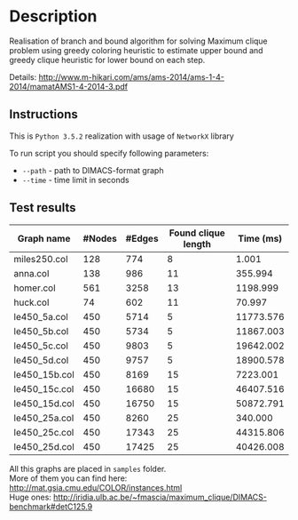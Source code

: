 # Description

Realisation of branch and bound algorithm for solving Maximum clique problem using greedy coloring heuristic to estimate upper bound and greedy clique heuristic for lower bound on each step.<br>

Details: http://www.m-hikari.com/ams/ams-2014/ams-1-4-2014/mamatAMS1-4-2014-3.pdf

## Instructions
This is `Python 3.5.2` realization with usage of `NetworkX` library 

To run script you should specify following parameters:
- `--path` - path to DIMACS-format graph
- `--time` - time limit in seconds


## Test results

Graph name|#Nodes|#Edges|Found clique length|Time (ms)
---|---|---|---|---
miles250.col|128|774|8|1.001
anna.col|138|986|11|355.994
homer.col|561|3258|13|1198.999
huck.col|74|602|11|70.997
le450_5a.col|450|5714|5|11773.576
le450_5b.col|450|5734|5|11867.003
le450_5c.col|450|9803|5|19642.002
le450_5d.col|450|9757|5|18900.578
le450_15b.col|450|8169|15|7223.001
le450_15c.col|450|16680|15|46407.516
le450_15d.col|450|16750|15|50872.791
le450_25a.col|450|8260|25|340.000
le450_25c.col|450|17343|25|44315.806
le450_25d.col|450|17425|25|40426.008

All this graphs are placed in `samples` folder. <br>More of them you can find here: http://mat.gsia.cmu.edu/COLOR/instances.html <br>
Huge ones: http://iridia.ulb.ac.be/~fmascia/maximum_clique/DIMACS-benchmark#detC125.9
